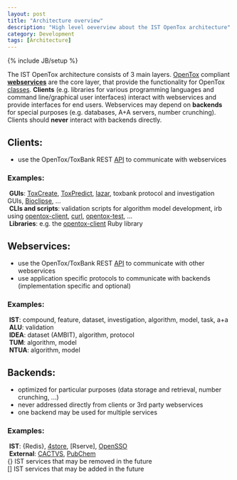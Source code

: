 ```yaml
---
layout: post
title: "Architecture overview"
description: "High level oeverview about the IST OpenTox architecture"
category: Development
tags: [Architecture]
---
```

{% include JB/setup %}

The IST OpenTox architecture consists of 3 main layers. [OpenTox](http://opentox.org) compliant **[webservices](https://en.wikipedia.org/wiki/Web_service)** are the core layer, that provide the functionality for OpenTox [classes](http://opentox.org/dev/apis). **Clients** (e.g. libraries for various programming languages and command line/graphical user interfaces) interact with webservices and provide interfaces for end users. Webservices may depend on **backends** for special purposes (e.g. databases, A+A servers, number crunching). Clients should **never** interact with backends directly.

Clients:
--------

- use the OpenTox/ToxBank REST [API](http://opentox.org/dev/apis) to communicate with webservices 

### Examples:   

  **GUIs**: [ToxCreate](http://toxcreate.org), [ToxPredict](http://toxpredict.org), [lazar](http://lazar.in-silico.ch), toxbank protocol and investigation GUIs, [Bioclipse](http://www.bioclipse.net/), ...    
  **CLIs and scripts**: validation scripts for algorithm model development, irb using [opentox-client](http://github.com/opentox/opentox-client), [curl](http://curl.haxx.se/), [opentox-test](http://github.com/opentox/opentox-test), ...    
  **Libraries**: e.g. the [opentox-client](http://github.com/opentox/opentox-client) Ruby library

Webservices:
------------

- use the OpenTox/ToxBank REST [API](http://opentox.org/dev/apis) to communicate with other webservices 
- use application specific protocols to communicate with backends (implementation specific and optional)

### Examples:    

  **IST**: compound, feature, dataset, investigation, algorithm, model, task, a+a    
  **ALU**: validation    
  **IDEA**: dataset (AMBIT), algorithm, protocol    
  **TUM**: algorithm, model    
  **NTUA**: algorithm, model    

Backends: 
---------

- optimized for particular purposes (data storage and retrieval, number crunching, ...)
- never addressed directly from clients or 3rd party webservices
- one backend may be used for multiple services

### Examples:    

  **IST**: {Redis}, [4store](http://www.4store.org/), \[Rserve\], [OpenSSO](https://en.wikipedia.org/wiki/OpenSSO)    
  **External**: [CACTVS](http://cactus.nci.nih.gov/), [PubChem](https://pubchem.ncbi.nlm.nih.gov/)    
    {} IST services that may be removed in the future    
    \[\] IST services that may be added in the future    

